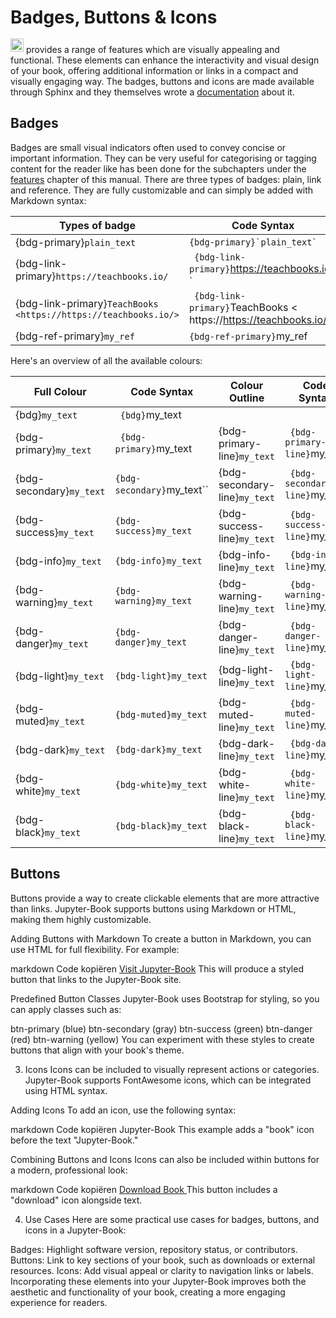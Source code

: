 # Badges, Buttons & Icons

<a href="https://jupyterbook.org/"><img  style="display:inline-block; height:1.5em; width:auto; transform:translate(0, -0.15em)" src="../images/logo-wide.svg" alt="Jupyter book"></a> provides a range of features which are visually appealing and functional. These elements can enhance the interactivity and visual design of your book, offering additional information or links in a compact and visually engaging way. The badges, buttons and icons are made available through Sphinx and they themselves wrote a [documentation](https://sphinx-design.readthedocs.io/en/latest/badges_buttons.html) about it.

## Badges

Badges are small visual indicators often used to convey concise or important information. They can be very useful for categorising or tagging content for the reader like has been done for the subchapters under the [features](../features/overview.md) chapter of this manual. There are three types of badges: plain, link and reference. They are fully customizable and can simply be added with Markdown syntax:

| Types of badge                                                  | Code Syntax                                                            |
|-----------------------------------------------------------------|------------------------------------------------------------------------|
| {bdg-primary}`plain_text`                                       | ``` {bdg-primary}`plain_text` ```                                          |
| {bdg-link-primary}`https://teachbooks.io/`                      | ` {bdg-link-primary}`https://teachbooks.io/` `                         |
| {bdg-link-primary}`TeachBooks <https://https://teachbooks.io/>` | ` {bdg-link-primary}`TeachBooks < https://https://teachbooks.io/ > ` ` |
| {bdg-ref-primary}`my_ref`                                       | `{bdg-ref-primary}`my_ref` `                                           |

Here's an overview of all the available colours:

| Full Colour                   | Code Syntax                   | Colour Outline                | Code Syntax                       |
|-------------------------------|-------------------------------|-------------------------------|-----------------------------------|
| {bdg}`my_text`                | ` {bdg}`my_text` `            |                               |                                   |
| {bdg-primary}`my_text`        | ` {bdg-primary}`my_text` `    | {bdg-primary-line}`my_text`   | ` {bdg-primary-line}`my_text` `   |
| {bdg-secondary}`my_text`      | `{bdg-secondary}`my_text``    | {bdg-secondary-line}`my_text` | ` {bdg-secondary-line}`my_text` ` |
| {bdg-success}`my_text`        | `{bdg-success}my_text`        | {bdg-success-line}`my_text`   | ` {bdg-success-line}`my_text` `   |
| {bdg-info}`my_text`           | `{bdg-info}my_text`           | {bdg-info-line}`my_text`      | ` {bdg-info-line}`my_text` `      |
| {bdg-warning}`my_text`        | `{bdg-warning}my_text`        | {bdg-warning-line}`my_text`   | ` {bdg-warning-line}`my_text` `   |
| {bdg-danger}`my_text`         | `{bdg-danger}my_text`         | {bdg-danger-line}`my_text`    | ` {bdg-danger-line}`my_text` `    |
| {bdg-light}`my_text`          | `{bdg-light}my_text`          | {bdg-light-line}`my_text`     | ` {bdg-light-line}`my_text` `     |
| {bdg-muted}`my_text`          | `{bdg-muted}my_text`          | {bdg-muted-line}`my_text`     | ` {bdg-muted-line}`my_text` `     |
| {bdg-dark}`my_text`           | `{bdg-dark}my_text`           | {bdg-dark-line}`my_text`      | ` {bdg-dark-line}`my_text` `      |
| {bdg-white}`my_text`          | `{bdg-white}my_text`          | {bdg-white-line}`my_text`     | ` {bdg-white-line}`my_text` `     |
| {bdg-black}`my_text`          | `{bdg-black}my_text`          | {bdg-black-line}`my_text`     | ` {bdg-black-line}`my_text` `     |


## Buttons
Buttons provide a way to create clickable elements that are more attractive than links. Jupyter-Book supports buttons using Markdown or HTML, making them highly customizable.

Adding Buttons with Markdown
To create a button in Markdown, you can use HTML for full flexibility. For example:

markdown
Code kopiëren
<a href="https://jupyterbook.org" class="btn btn-primary">Visit Jupyter-Book</a>
This will produce a styled button that links to the Jupyter-Book site.

Predefined Button Classes
Jupyter-Book uses Bootstrap for styling, so you can apply classes such as:

btn-primary (blue)
btn-secondary (gray)
btn-success (green)
btn-danger (red)
btn-warning (yellow)
You can experiment with these styles to create buttons that align with your book's theme.

3. Icons
Icons can be included to visually represent actions or categories. Jupyter-Book supports FontAwesome icons, which can be integrated using HTML syntax.

Adding Icons
To add an icon, use the following syntax:

markdown
Code kopiëren
<i class="fas fa-book"></i> Jupyter-Book
This example adds a "book" icon before the text "Jupyter-Book."

Combining Buttons and Icons
Icons can also be included within buttons for a modern, professional look:

markdown
Code kopiëren
<a href="https://jupyterbook.org" class="btn btn-primary">
    <i class="fas fa-download"></i> Download Book
</a>
This button includes a "download" icon alongside text.

4. Use Cases
Here are some practical use cases for badges, buttons, and icons in a Jupyter-Book:

Badges: Highlight software version, repository status, or contributors.
Buttons: Link to key sections of your book, such as downloads or external resources.
Icons: Add visual appeal or clarity to navigation links or labels.
Incorporating these elements into your Jupyter-Book improves both the aesthetic and functionality of your book, creating a more engaging experience for readers.